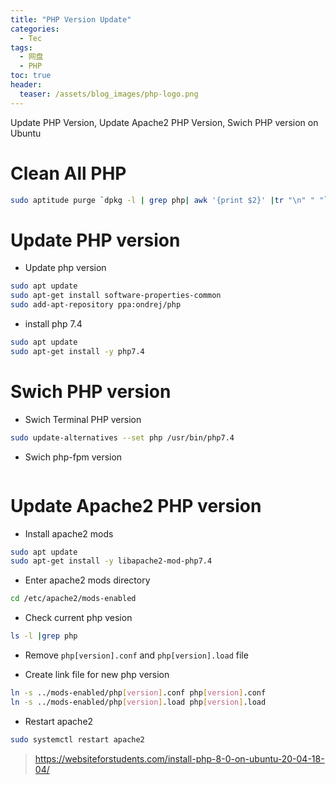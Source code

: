 ```yaml
---
title: "PHP Version Update"
categories:
  - Tec
tags:
  - 网盘
  - PHP
toc: true
header:
  teaser: /assets/blog_images/php-logo.png
---
```

Update PHP Version, Update Apache2 PHP Version, Swich PHP version on Ubuntu

# Clean All PHP 

```sh
sudo aptitude purge `dpkg -l | grep php| awk '{print $2}' |tr "\n" " "`
```

# Update PHP version

- Update php version
```sh
sudo apt update
sudo apt-get install software-properties-common
sudo add-apt-repository ppa:ondrej/php
```

- install php 7.4
```sh
sudo apt update
sudo apt-get install -y php7.4
```

# Swich PHP version

- Swich Terminal PHP version
```sh
sudo update-alternatives --set php /usr/bin/php7.4
```

- Swich php-fpm version
```sh

```

# Update Apache2 PHP version

- Install apache2 mods
```sh
sudo apt update
sudo apt-get install -y libapache2-mod-php7.4
```

- Enter apache2 mods directory
```sh
cd /etc/apache2/mods-enabled
```

- Check current php vesion
```sh
ls -l |grep php
```

- Remove `php[version].conf` and `php[version].load` file

- Create link file for new php version
```sh
ln -s ../mods-enabled/php[version].conf php[version].conf 
ln -s ../mods-enabled/php[version].load php[version].load 
```

- Restart apache2
```sh
sudo systemctl restart apache2
```


> <https://websiteforstudents.com/install-php-8-0-on-ubuntu-20-04-18-04/>